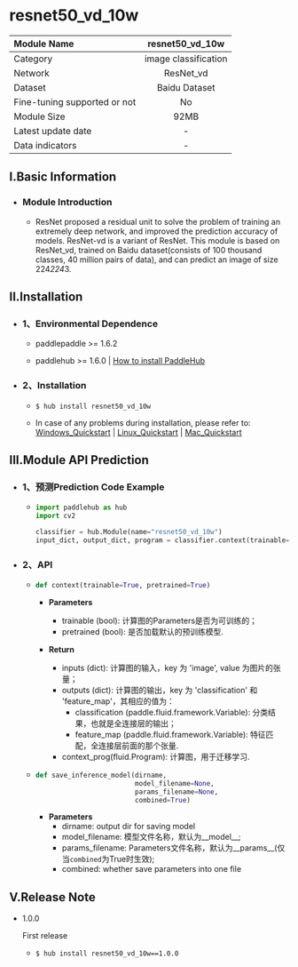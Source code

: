 # resnet50_vd_10w

|Module Name|resnet50_vd_10w|
| :--- | :---: |
|Category|image classification|
|Network|ResNet_vd|
|Dataset|Baidu Dataset|
|Fine-tuning supported or not|No|
|Module Size|92MB|
|Latest update date|-|
|Data indicators|-|


## I.Basic Information



- ### Module Introduction

  - ResNet proposed a residual unit to solve the problem of training an extremely deep network, and improved the prediction accuracy of models. ResNet-vd is a variant of ResNet. This module is based on ResNet_vd, trained on Baidu dataset(consists of 100 thousand classes, 40 million pairs of data), and can predict an image of size 224*224*3.


## II.Installation

- ### 1、Environmental Dependence  

  - paddlepaddle >= 1.6.2  

  - paddlehub >= 1.6.0  | [How to install PaddleHub]()


- ### 2、Installation

  - ```shell
    $ hub install resnet50_vd_10w
    ```
  - In case of any problems during installation, please refer to: [Windows_Quickstart]() | [Linux_Quickstart]() | [Mac_Quickstart]()

## III.Module API Prediction

- ### 1、预测Prediction Code Example

  - ```python
    import paddlehub as hub
    import cv2

    classifier = hub.Module(name="resnet50_vd_10w")
    input_dict, output_dict, program = classifier.context(trainable=True)
    ```

- ### 2、API

  - ```python
    def context(trainable=True, pretrained=True)
    ```
    - **Parameters**
      - trainable (bool): 计算图的Parameters是否为可训练的；<br/>
      - pretrained (bool): 是否加载默认的预训练模型.

    - **Return**
      - inputs (dict): 计算图的输入，key 为 'image', value 为图片的张量；<br/>
      - outputs (dict): 计算图的输出，key 为 'classification' 和 'feature_map'，其相应的值为：
        - classification (paddle.fluid.framework.Variable): 分类结果，也就是全连接层的输出；
        - feature\_map (paddle.fluid.framework.Variable): 特征匹配，全连接层前面的那个张量.
      - context\_prog(fluid.Program): 计算图，用于迁移学习.



  - ```python
    def save_inference_model(dirname,
                             model_filename=None,
                             params_filename=None,
                             combined=True)
    ```
    - **Parameters**
      - dirname: output dir for saving model
      - model_filename: 模型文件名称，默认为\_\_model\_\_; <br/>
      - params_filename: Parameters文件名称，默认为\_\_params\_\_(仅当`combined`为True时生效); <br/>
      - combined: whether save parameters into one file






## V.Release Note

* 1.0.0

  First release

  - ```shell
    $ hub install resnet50_vd_10w==1.0.0
    ```

